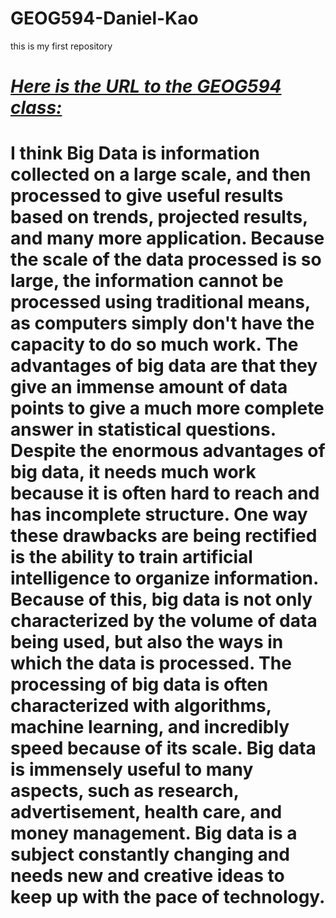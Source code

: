 # GEOG594-Daniel-Kao
this is my first repository
# [*Here is the URL to the GEOG594 class:*](https://github.com/haplesslyhappy/GEOG594-Daniel-Kao)
# I think Big Data is information collected on a large scale, and then processed to give useful results based on trends, projected results, and many more application. Because the scale of the data processed is so large, the information cannot be processed using traditional means, as computers simply don't have the capacity to do so much work. The advantages of big data are that they give an immense amount of data points to give a much more complete answer in statistical questions. Despite the enormous advantages of big data, it needs much work because it is often hard to reach and has incomplete structure. One way these drawbacks are being rectified is the ability to train artificial intelligence to organize information. Because of this, big data is not only characterized by the volume of data being used, but also the ways in which the data is processed. The processing of big data is often characterized with algorithms, machine learning, and incredibly speed because of its scale. Big data is immensely useful to many aspects, such as research, advertisement, health care, and money management. Big data is a subject constantly changing and needs new and creative ideas to keep up with the pace of technology. 
